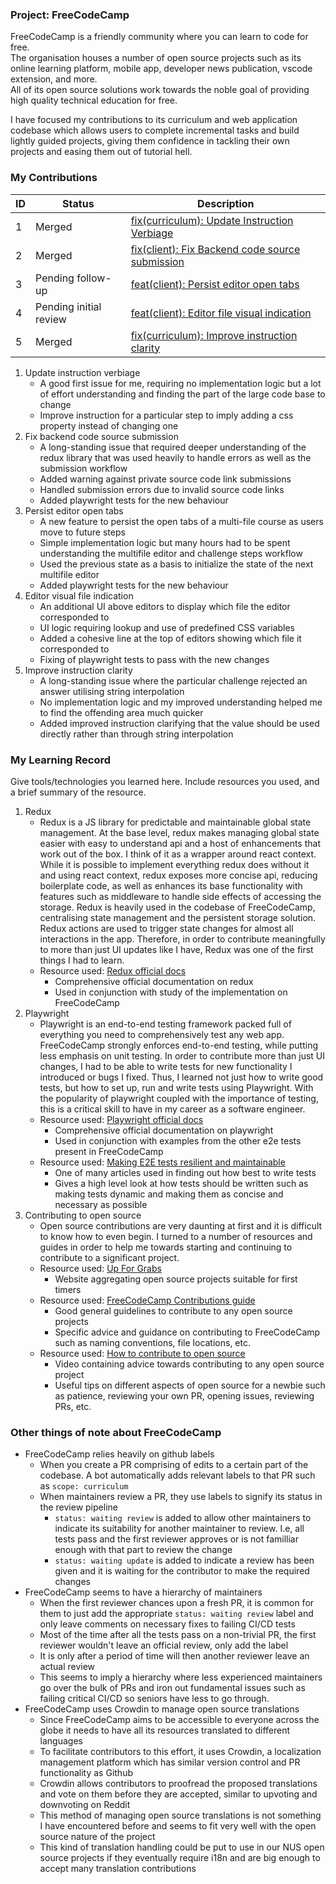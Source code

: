 ### Project: FreeCodeCamp

FreeCodeCamp is a friendly community where you can learn to code for free.  
The organisation houses a number of open source projects such as its online learning platform, mobile app, developer news publication, vscode extension, and more.  
All of its open source solutions work towards the noble goal of providing high quality technical education for free.

I have focused my contributions to its curriculum and web application codebase which allows users to complete incremental tasks and build lightly guided projects, giving them confidence in tackling their own projects and easing them out of tutorial hell.
### My Contributions

| ID | Status | Description |
| -- | ------ | ----------- |
| 1 | Merged | [fix(curriculum): Update Instruction Verbiage](https://github.com/freeCodeCamp/freeCodeCamp/pull/59101) |
| 2 | Merged | [fix(client): Fix Backend code source submission](https://github.com/freeCodeCamp/freeCodeCamp/pull/58832) |
| 3 | Pending follow-up | [feat(client): Persist editor open tabs](https://github.com/freeCodeCamp/freeCodeCamp/pull/59103) |
| 4 | Pending initial review | [feat(client): Editor file visual indication](https://github.com/freeCodeCamp/freeCodeCamp/pull/59186) |
| 5 | Merged | [fix(curriculum): Improve instruction clarity](https://github.com/freeCodeCamp/freeCodeCamp/pull/59353) |

1. Update instruction verbiage
   * A good first issue for me, requiring no implementation logic but a lot of effort understanding and finding the part of the large code base to change
   * Improve instruction for a particular step to imply adding a css property instead of changing one
2. Fix backend code source submission
   * A long-standing issue that required deeper understanding of the redux library that was used heavily to handle errors as well as the submission workflow
   * Added warning against private source code link submissions
   * Handled submission errors due to invalid source code links
   * Added playwright tests for the new behaviour
3. Persist editor open tabs
   * A new feature to persist the open tabs of a multi-file course as users move to future steps
   * Simple implementation logic but many hours had to be spent understanding the multifile editor and challenge steps workflow
   * Used the previous state as a basis to initialize the state of the next multifile editor
   * Added playwright tests for the new behaviour
4. Editor visual file indication
   * An additional UI above editors to display which file the editor corresponded to
   * UI logic requiring lookup and use of predefined CSS variables
   * Added a cohesive line at the top of editors showing which file it corresponded to
   * Fixing of playwright tests to pass with the new changes
5. Improve instruction clarity
   * A long-standing issue where the particular challenge rejected an answer utilising string interpolation
   * No implementation logic and my improved understanding helped me to find the offending area much quicker
   * Added improved instruction clarifying that the value should be used directly rather than through string interpolation

### My Learning Record

Give tools/technologies you learned here. Include resources you used, and a brief summary of the resource.
1. Redux  
   * Redux is a JS library for predictable and maintainable global state management. At the base level, redux makes managing global state easier with easy to understand api and a host of enhancements that work out of the box. I think of it as a wrapper around react context. While it is possible to implement everything redux does without it and using react context, redux exposes more concise api, reducing boilerplate code, as well as enhances its base functionality with features such as middleware to handle side effects of accessing the storage.
Redux is heavily used in the codebase of FreeCodeCamp, centralising state management and the persistent storage solution. Redux actions are used to trigger state changes for almost all interactions in the app.
Therefore, in order to contribute meaningfully to more than just UI updates like I have, Redux was one of the first things I had to learn.
   * Resource used: [Redux official docs](https://redux.js.org)
     * Comprehensive official documentation on redux
     * Used in conjunction with study of the implementation on FreeCodeCamp
2. Playwright
   * Playwright is an end-to-end testing framework packed full of everything you need to comprehensively test any web app. FreeCodeCamp strongly enforces end-to-end testing, while putting less emphasis on unit testing. In order to contribute more than just UI changes, I had to be able to write tests for new functionality I introduced or bugs I fixed. Thus, I learned not just how to write good tests, but how to set up, run and write tests using Playwright. With the popularity of playwright coupled with the importance of testing, this is a critical skill to have in my career as a software engineer.
   * Resource used: [Playwright official docs](https://playwright.dev/docs/intro)
     * Comprehensive official documentation on playwright
     * Used in conjunction with examples from the other e2e tests present in FreeCodeCamp
   * Resource used: [Making E2E tests resilient and maintainable](https://medium.com/@jeremie.fleurant/how-i-managed-to-leave-my-e2e-tests-for-months-and-find-them-all-green-32dd3361c082)
     * One of many articles used in finding out how best to write tests
     * Gives a high level look at how tests should be written such as making tests dynamic and making them as concise and necessary as possible
3. Contributing to open source
   * Open source contributions are very daunting at first and it is difficult to know how to even begin. I turned to a number of resources and guides in order to help me towards starting and continuing to contribute to a significant project.
   * Resource used: [Up For Grabs](https://up-for-grabs.net)
     * Website aggregating open source projects suitable for first timers
   * Resource used: [FreeCodeCamp Contributions guide](https://contribute.freecodecamp.org/intro/)
     * Good general guidelines to contribute to any open source projects
     * Specific advice and guidance on contributing to FreeCodeCamp such as naming conventions, file locations, etc.
   * Resource used: [How to contribute to open source](https://www.youtube.com/watch?v=cuoNzXFLitc)
     * Video containing advice towards contributing to any open source project
     * Useful tips on different aspects of open source for a newbie such as patience, reviewing your own PR, opening issues, reviewing PRs, etc.

### Other things of note about FreeCodeCamp
* FreeCodeCamp relies heavily on github labels
  * When you create a PR comprising of edits to a certain part of the codebase. A bot automatically adds relevant labels to that PR such as `scope: curriculum`
  * When maintainers review a PR, they use labels to signify its status in the review pipeline
    * `status: waiting review` is added to allow other maintainers to indicate its suitability for another maintainer to review. I.e, all tests pass and the first reviewer approves or is not familliar enough with that part to review the change
    * `status: waiting update` is added to indicate a review has been given and it is waiting for the contributor to make the required changes
* FreeCodeCamp seems to have a hierarchy of maintainers
  * When the first reviewer chances upon a fresh PR, it is common for them to just add the appropriate `status: waiting review` label and only leave comments on necessary fixes to failing CI/CD tests
  * Most of the time after all the tests pass on a non-trivial PR, the first reviewer wouldn't leave an official review, only add the label
  * It is only after a period of time will then another reviewer leave an actual review
  * This seems to imply a hierarchy where less experienced maintainers go over the bulk of PRs and iron out fundamental issues such as failing critical CI/CD so seniors have less to go through.
* FreeCodeCamp uses Crowdin to manage open source translations
  * Since FreeCodeCamp aims to be accessible to everyone across the globe it needs to have all its resources translated to different languages
  * To facilitate contributors to this effort, it uses Crowdin, a localization management platform which has similar version control and PR functionality as Github
  * Crowdin allows contributors to proofread the proposed translations and vote on them before they are accepted, similar to upvoting and downvoting on Reddit
  * This method of managing open source translations is not something I have encountered before and seems to fit very well with the open source nature of the project
  * This kind of translation handling could be put to use in our NUS open source projects if they eventually require i18n and are big enough to accept many translation contributions
